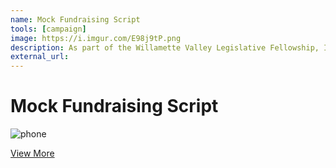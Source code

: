 ```yaml
---
name: Mock Fundraising Script
tools: [campaign]
image: https://i.imgur.com/E98j9tP.png
description: As part of the Willamette Valley Legislative Fellowship, I developed a mock fundraising script for Measure 107, which focused on transparent and honest elections.
external_url: 
---
```


# Mock Fundraising Script

![phone](https://i.imgur.com/E98j9tP.png)

<p class="text-center">

<a class="btn btn-outline-primary" href="https://drive.google.com/file/d/1c9Lz2iJvMydTq1GWWO4jKoAOCRfzHf4f/view?usp=sharing" target="_blank" role="button">View More</a> 
  
</p>
